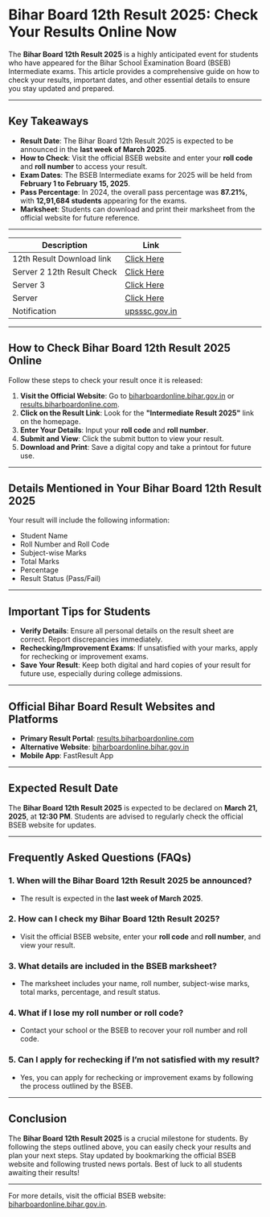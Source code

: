 # Bihar Board 12th Result 2025: Check Your Results Online Now

The **Bihar Board 12th Result 2025** is a highly anticipated event for students who have appeared for the Bihar School Examination Board (BSEB) Intermediate exams. This article provides a comprehensive guide on how to check your results, important dates, and other essential details to ensure you stay updated and prepared.

---

## **Key Takeaways**
- **Result Date**: The Bihar Board 12th Result 2025 is expected to be announced in the **last week of March 2025**.
- **How to Check**: Visit the official BSEB website and enter your **roll code** and **roll number** to access your result.
- **Exam Dates**: The BSEB Intermediate exams for 2025 will be held from **February 1 to February 15, 2025**.
- **Pass Percentage**: In 2024, the overall pass percentage was **87.21%**, with **12,91,684 students** appearing for the exams.
- **Marksheet**: Students can download and print their marksheet from the official website for future reference.

---
| **Description**               | **Link**                     |
|-------------------------------|------------------------------|
| 12th Result Download link     | [Click Here](https://www.gbwhatsappapp.com/2025/01/bihar-board-12th-result-2025.html)              |
| Server 2 12th Result Check    | [Click Here](https://www.gbwhatsappapp.com/2025/01/bihar-board-12th-result-2025.html)              |
| Server 3                      | [Click Here](https://www.gbwhatsappapp.com/2025/01/bihar-board-12th-result-2025.html)              |
| Server                        | [Click Here](https://www.gbwhatsappapp.com/2025/01/bihar-board-12th-result-2025.html)              |
| Notification                  | [upsssc.gov.in](https://www.gbwhatsappapp.com/2025/01/bihar-board-12th-result-2025.html) |
---

## **How to Check Bihar Board 12th Result 2025 Online**
Follow these steps to check your result once it is released:

1. **Visit the Official Website**: Go to [biharboardonline.bihar.gov.in](https://www.gbwhatsappapp.com/2025/01/bihar-board-12th-result-2025.html) or [results.biharboardonline.com](https://www.gbwhatsappapp.com/2025/01/bihar-board-12th-result-2025.html).
2. **Click on the Result Link**: Look for the **"Intermediate Result 2025"** link on the homepage.
3. **Enter Your Details**: Input your **roll code** and **roll number**.
4. **Submit and View**: Click the submit button to view your result.
5. **Download and Print**: Save a digital copy and take a printout for future use.

---

## **Details Mentioned in Your Bihar Board 12th Result 2025**
Your result will include the following information:
- Student Name
- Roll Number and Roll Code
- Subject-wise Marks
- Total Marks
- Percentage
- Result Status (Pass/Fail)

---

## **Important Tips for Students**
- **Verify Details**: Ensure all personal details on the result sheet are correct. Report discrepancies immediately.
- **Rechecking/Improvement Exams**: If unsatisfied with your marks, apply for rechecking or improvement exams.
- **Save Your Result**: Keep both digital and hard copies of your result for future use, especially during college admissions.

---

## **Official Bihar Board Result Websites and Platforms**
- **Primary Result Portal**: [results.biharboardonline.com](https://www.gbwhatsappapp.com/2025/01/bihar-board-12th-result-2025.html)
- **Alternative Website**: [biharboardonline.bihar.gov.in](https://www.gbwhatsappapp.com/2025/01/bihar-board-12th-result-2025.html)
- **Mobile App**: FastResult App

---

## **Expected Result Date**
The **Bihar Board 12th Result 2025** is expected to be declared on **March 21, 2025**, at **12:30 PM**. Students are advised to regularly check the official BSEB website for updates.

---

## **Frequently Asked Questions (FAQs)**

### 1. **When will the Bihar Board 12th Result 2025 be announced?**
   - The result is expected in the **last week of March 2025**.

### 2. **How can I check my Bihar Board 12th Result 2025?**
   - Visit the official BSEB website, enter your **roll code** and **roll number**, and view your result.

### 3. **What details are included in the BSEB marksheet?**
   - The marksheet includes your name, roll number, subject-wise marks, total marks, percentage, and result status.

### 4. **What if I lose my roll number or roll code?**
   - Contact your school or the BSEB to recover your roll number and roll code.

### 5. **Can I apply for rechecking if I’m not satisfied with my result?**
   - Yes, you can apply for rechecking or improvement exams by following the process outlined by the BSEB.

---

## **Conclusion**
The **Bihar Board 12th Result 2025** is a crucial milestone for students. By following the steps outlined above, you can easily check your results and plan your next steps. Stay updated by bookmarking the official BSEB website and following trusted news portals. Best of luck to all students awaiting their results!

---

For more details, visit the official BSEB website: [biharboardonline.bihar.gov.in](https://www.gbwhatsappapp.com/2025/01/bihar-board-12th-result-2025.html).
